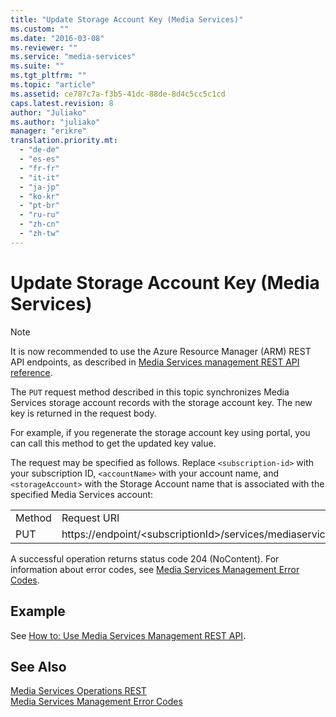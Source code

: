 ```yaml
---
title: "Update Storage Account Key (Media Services)"
ms.custom: ""
ms.date: "2016-03-08"
ms.reviewer: ""
ms.service: "media-services"
ms.suite: ""
ms.tgt_pltfrm: ""
ms.topic: "article"
ms.assetid: ce787c7a-f3b5-41dc-88de-8d4c5cc5c1cd
caps.latest.revision: 8
author: "Juliako"
ms.author: "juliako"
manager: "erikre"
translation.priority.mt: 
  - "de-de"
  - "es-es"
  - "fr-fr"
  - "it-it"
  - "ja-jp"
  - "ko-kr"
  - "pt-br"
  - "ru-ru"
  - "zh-cn"
  - "zh-tw"
---
```

# Update Storage Account Key (Media Services)

> [!NOTE]
>  It is now recommended to use  the Azure Resource Manager (ARM) REST API endpoints, as described in [Media Services management REST API reference](../../../api-ref/media/MediaService.json).
  
  
 The `PUT` request method described in this topic synchronizes Media Services storage account records with the storage account key. The new key is returned in the request body.  
  
 For example, if you regenerate the storage account key using portal, you can call this method to get the updated key value.  
  
 The request may be specified as follows. Replace `<subscription-id>` with your subscription ID, `<accountName>` with your account name, and `<storageAccount>` with the Storage Account name that is associated with the specified Media Services account:  
  
|||  
|-|-|  
|Method|Request URI|  
|PUT|https://endpoint/\<subscriptionId>/services/mediaservices/Accounts/\<accountName>/StorageAccounts/\<storageAccountName>/Key|  
  
 A successful operation returns status code 204 (NoContent). For information about error codes, see [Media Services Management Error Codes](../operations/media-services-management-error-codes.md).  
  
## Example  

See [How to: Use Media Services Management REST API](../operations/how-to-use-media-services-management-rest-api.md). 
  
## See Also  
 [Media Services Operations REST](../operations/media-services-operations-rest.md)   
 [Media Services Management Error Codes](../operations/media-services-management-error-codes.md)